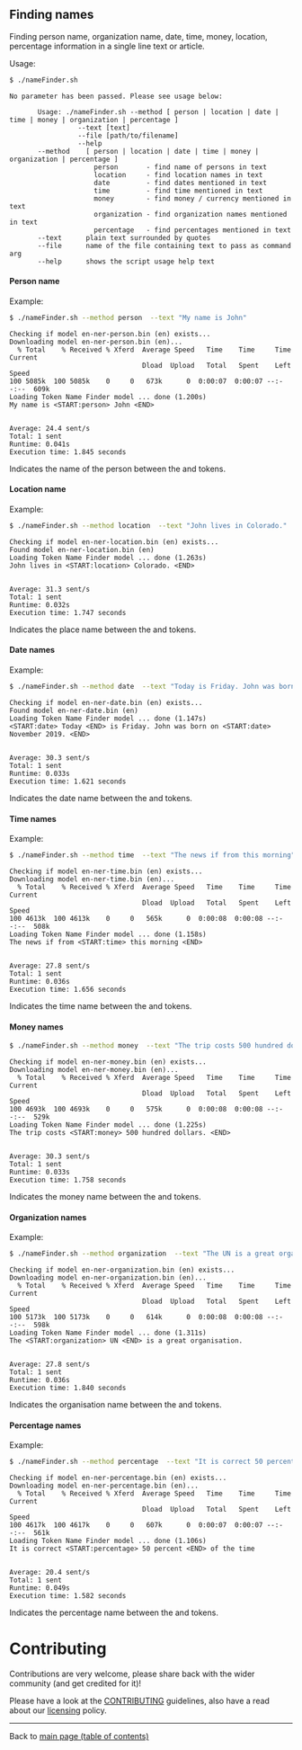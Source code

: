 ## Finding names

Finding person name, organization name, date, time, money, location, percentage information in a single line text or article.

Usage: 

```bash
$ ./nameFinder.sh
```

```
No parameter has been passed. Please see usage below:

       Usage: ./nameFinder.sh --method [ person | location | date | time | money | organization | percentage ]
                 --text [text]
                 --file [path/to/filename]
                 --help
       --method    [ person | location | date | time | money | organization | percentage ]
                     person       - find name of persons in text
                     location     - find location names in text
                     date         - find dates mentioned in text
                     time         - find time mentioned in text
                     money        - find money / currency mentioned in text
                     organization - find organization names mentioned in text
                     percentage   - find percentages mentioned in text
       --text      plain text surrounded by quotes
       --file      name of the file containing text to pass as command arg
       --help      shows the script usage help text
```

#### Person name

Example:

```bash
$ ./nameFinder.sh --method person  --text "My name is John"
```

```
Checking if model en-ner-person.bin (en) exists...
Downloading model en-ner-person.bin (en)...
  % Total    % Received % Xferd  Average Speed   Time    Time     Time  Current
                                 Dload  Upload   Total   Spent    Left  Speed
100 5085k  100 5085k    0     0   673k      0  0:00:07  0:00:07 --:--:--  609k
Loading Token Name Finder model ... done (1.200s)
My name is <START:person> John <END>


Average: 24.4 sent/s
Total: 1 sent
Runtime: 0.041s
Execution time: 1.845 seconds
```

Indicates the name of the person between the <START> and <END> tokens.

#### Location name

Example:

```bash
$ ./nameFinder.sh --method location  --text "John lives in Colorado."
```

```
Checking if model en-ner-location.bin (en) exists...
Found model en-ner-location.bin (en)
Loading Token Name Finder model ... done (1.263s)
John lives in <START:location> Colorado. <END>


Average: 31.3 sent/s
Total: 1 sent
Runtime: 0.032s
Execution time: 1.747 seconds
```

Indicates the place name between the <START> and <END> tokens.

#### Date names

Example:

```bash
$ ./nameFinder.sh --method date  --text "Today is Friday. John was born on November 2019."
```

```
Checking if model en-ner-date.bin (en) exists...
Found model en-ner-date.bin (en)
Loading Token Name Finder model ... done (1.147s)
<START:date> Today <END> is Friday. John was born on <START:date> November 2019. <END>


Average: 30.3 sent/s
Total: 1 sent
Runtime: 0.033s
Execution time: 1.621 seconds
```

Indicates the date name between the <START> and <END> tokens.

#### Time names

Example:

```bash
$ ./nameFinder.sh --method time  --text "The news if from this morning"
```

```
Checking if model en-ner-time.bin (en) exists...
Downloading model en-ner-time.bin (en)...
  % Total    % Received % Xferd  Average Speed   Time    Time     Time  Current
                                 Dload  Upload   Total   Spent    Left  Speed
100 4613k  100 4613k    0     0   565k      0  0:00:08  0:00:08 --:--:--  508k
Loading Token Name Finder model ... done (1.158s)
The news if from <START:time> this morning <END>


Average: 27.8 sent/s
Total: 1 sent
Runtime: 0.036s
Execution time: 1.656 seconds
```

Indicates the time name between the <START> and <END> tokens.

#### Money names

```bash
$ ./nameFinder.sh --method money  --text "The trip costs 500 hundred dollars."
```

```
Checking if model en-ner-money.bin (en) exists...
Downloading model en-ner-money.bin (en)...
  % Total    % Received % Xferd  Average Speed   Time    Time     Time  Current
                                 Dload  Upload   Total   Spent    Left  Speed
100 4693k  100 4693k    0     0   575k      0  0:00:08  0:00:08 --:--:--  529k
Loading Token Name Finder model ... done (1.225s)
The trip costs <START:money> 500 hundred dollars. <END>


Average: 30.3 sent/s
Total: 1 sent
Runtime: 0.033s
Execution time: 1.758 seconds
```

Indicates the money name between the <START> and <END> tokens.

#### Organization names

Example:

```bash
$ ./nameFinder.sh --method organization  --text "The UN is a great organisation."
```

```
Checking if model en-ner-organization.bin (en) exists...
Downloading model en-ner-organization.bin (en)...
  % Total    % Received % Xferd  Average Speed   Time    Time     Time  Current
                                 Dload  Upload   Total   Spent    Left  Speed
100 5173k  100 5173k    0     0   614k      0  0:00:08  0:00:08 --:--:--  598k
Loading Token Name Finder model ... done (1.311s)
The <START:organization> UN <END> is a great organisation.


Average: 27.8 sent/s
Total: 1 sent
Runtime: 0.036s
Execution time: 1.840 seconds
```

Indicates the organisation name between the <START> and <END> tokens.

#### Percentage names

Example:

```bash
$ ./nameFinder.sh --method percentage  --text "It is correct 50 percent of the time"
```

```
Checking if model en-ner-percentage.bin (en) exists...
Downloading model en-ner-percentage.bin (en)...
  % Total    % Received % Xferd  Average Speed   Time    Time     Time  Current
                                 Dload  Upload   Total   Spent    Left  Speed
100 4617k  100 4617k    0     0   607k      0  0:00:07  0:00:07 --:--:--  561k
Loading Token Name Finder model ... done (1.106s)
It is correct <START:percentage> 50 percent <END> of the time


Average: 20.4 sent/s
Total: 1 sent
Runtime: 0.049s
Execution time: 1.582 seconds
```

Indicates the percentage name between the <START> and <END> tokens.

# Contributing

Contributions are very welcome, please share back with the wider community (and get credited for it)!

Please have a look at the [CONTRIBUTING](../../../CONTRIBUTING.md) guidelines, also have a read about our [licensing](../../../LICENSE.txt) policy.

---

Back to [main page (table of contents)](../../../README.md#nlp-javajvm-)
